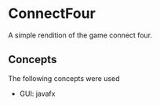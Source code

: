 # ConnectFour
A simple rendition of the game connect four.

## Concepts
The following concepts were used

* GUI: javafx
